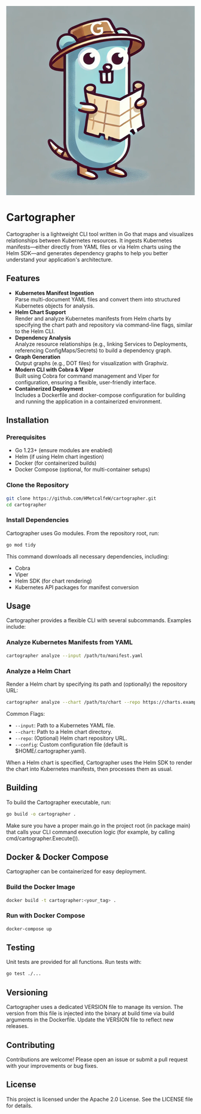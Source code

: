 ![cobra logo](assets/CartographerMain.png)

# Cartographer
Cartographer is a lightweight CLI tool written in Go that maps and visualizes relationships between Kubernetes resources. It ingests Kubernetes manifests—either directly from YAML files or via Helm charts using the Helm SDK—and generates dependency graphs to help you better understand your application's architecture.

## Features

- **Kubernetes Manifest Ingestion**  
  Parse multi-document YAML files and convert them into structured Kubernetes objects for analysis.
- **Helm Chart Support**  
  Render and analyze Kubernetes manifests from Helm charts by specifying the chart path and repository via command-line flags, similar to the Helm CLI.
- **Dependency Analysis**  
  Analyze resource relationships (e.g., linking Services to Deployments, referencing ConfigMaps/Secrets) to build a dependency graph.
- **Graph Generation**  
  Output graphs (e.g., DOT files) for visualization with Graphviz.
- **Modern CLI with Cobra & Viper**  
  Built using Cobra for command management and Viper for configuration, ensuring a flexible, user-friendly interface.
- **Containerized Deployment**  
  Includes a Dockerfile and docker-compose configuration for building and running the application in a containerized environment.

## Installation

### Prerequisites

- Go 1.23+ (ensure modules are enabled)
- Helm (if using Helm chart ingestion)
- Docker (for containerized builds)
- Docker Compose (optional, for multi-container setups)

### Clone the Repository

```bash
git clone https://github.com/HMetcalfeW/cartographer.git
cd cartographer
```

### Install Dependencies
Cartographer uses Go modules. From the repository root, run:

```bash
go mod tidy
```

This command downloads all necessary dependencies, including:
- Cobra
- Viper
- Helm SDK (for chart rendering)
- Kubernetes API packages for manifest conversion


## Usage
Cartographer provides a flexible CLI with several subcommands. Examples include:

### Analyze Kubernetes Manifests from YAML
```bash
cartographer analyze --input /path/to/manifest.yaml
```

### Analyze a Helm Chart
Render a Helm chart by specifying its path and (optionally) the repository URL:

```bash
cartographer analyze --chart /path/to/chart --repo https://charts.example.com
```

Common Flags:
- `--input`: Path to a Kubernetes YAML file.
- `--chart`: Path to a Helm chart directory.
- `--repo`: (Optional) Helm chart repository URL.
- `--config`: Custom configuration file (default is $HOME/.cartographer.yaml).

When a Helm chart is specified, Cartographer uses the Helm SDK to render the chart into Kubernetes manifests, then processes them as usual.

## Building
To build the Cartographer executable, run:

```bash
go build -o cartographer .
```

Make sure you have a proper main.go in the project root (in package main) that calls your CLI command execution logic (for example, by calling cmd/cartographer.Execute()).

## Docker & Docker Compose
Cartographer can be containerized for easy deployment.

### Build the Docker Image

```bash
docker build -t cartographer:<your_tag> .
```

### Run with Docker Compose

```bash
docker-compose up
```

## Testing

Unit tests are provided for all functions. Run tests with:

```bash
go test ./...
```

## Versioning

Cartographer uses a dedicated VERSION file to manage its version. The version from this file is injected into the binary at build time via build arguments in the Dockerfile. Update the VERSION file to reflect new releases.

## Contributing

Contributions are welcome! Please open an issue or submit a pull request with your improvements or bug fixes.

## License

This project is licensed under the Apache 2.0 License. See the LICENSE file for details.